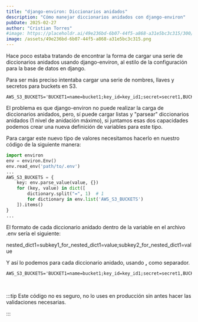 ```yaml
---
title: "django-environ: Diccionarios anidados"
description: "Cómo manejar diccionarios anidados con django-environ"
pubDate: 2025-02-27
author: "Cristian Torres"
#image: https://placeholdr.ai/49e236bd-6b07-44f5-a868-a31e5bc3c315/300/200
image: /assets/49e236bd-6b07-44f5-a868-a31e5bc3c315.png
---
```

Hace poco estaba tratando de encontrar la forma de cargar una serie de diccionarios anidados usando django-environ, al estilo de la configuración para la base de datos en django.

Para ser más preciso intentaba cargar una serie de nombres, llaves y secretos para buckets en S3.

```dotenv title=".env"
AWS_S3_BUCKETS='BUCKET1=name=bucket1;key_id=key_id1;secret=secret1,BUCKET2=name=bucket2;key_id=key_id2,secret=secret2'
```

El problema es que django-environ no puede realizar la carga de diccionarios anidados, pero, sí puede cargar listas y "parsear" diccionarios anidados (1 nivel de anidación máximo), si juntamos esas dos capacidades podemos crear una nueva definición de variables para este tipo.

Para cargar este nuevo tipo de valores necesitamos hacerlo en nuestro código de la siguiente manera: 

```python title="settings.py"
import environ
env = environ.Env()
env.read_env('path/to/.env')
...
AWS_S3_BUCKETS = {
    key: env.parse_value(value, {}) 
    for (key, value) in dict([
        dictionary.split("=", 1)  # 1
        for dictionary in env.list('AWS_S3_BUCKETS')
    ]).items()
}
...
```

El formato de cada diccionario anidado dentro de la variable en el archivo .env sería el siguiente:

<span class="text-red-400">nested_dict1</span>=<span class="text-blue-400">subkey1_for_nested_dict1</span>=<span class="text-green-400">value</span>;<span class="text-blue-400">subkey2_for_nested_dict1</span>=<span class="text-green-400">value</span>

Y así lo podemos para cada diccionario anidado, usando <strong class="text-orange-400">,</strong> como separador.

```dotenv title=".env"
AWS_S3_BUCKETS='BUCKET1=name=bucket1;key_id=key_id1;secret=secret1,BUCKET2=name=bucket2;key_id=key_id2;secret=secret2'
```

<br/>

:::tip
Este código no es seguro, no lo uses en producción sin antes hacer las validaciones necesarias.

:::
